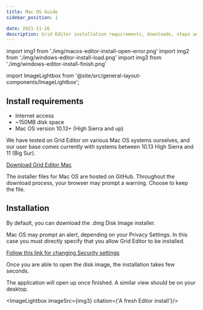 ```yaml
---
title: Mac OS Guide
sidebar_position: 1

date: 2021-11-26
description: Grid Editor installation requirements, downloads, steps and general know-how under Mac OS.
---
```


import img1 from './img/macos-editor-install-open-error.png'
import img2 from './img/windows-editor-install-load.png'
import img3 from './img/windows-editor-install-finish.png'

import ImageLightbox from '@site/src/general-layout-components/ImageLightbox';

## Install requirements
- Internet access
- ~150MB disk space
- Mac OS version 10.13+ (High Sierra and up)

We have tested on Grid Editor on various Mac OS systems ourselves, and our user base comes currently with systems between 10.13 High Sierra and 11 (Big Sur).

[Download Grid Editor Mac](https://intech.studio/products/grid-editor)

The installer files for Mac OS are hosted on GitHub. Throughout the download process, your browser may prompt a warning. Choose to keep the file.



## Installation
By default, you can download the .dmg Disk Image installer. 

Mac OS may prompt an alert, depending on your Privacy Settings. In this case you must directly specify that you allow Grid Editor to be installed. 

<ImageLightbox imageSrc={img1}/>

[Follow this link for changing Security settings](https://support.apple.com/guide/mac-help/open-a-mac-app-from-an-unidentified-developer-mh40616/10.14/mac/10.14)


Once you are able to open the disk image, the installation takes few seconds.

<ImageLightbox imageSrc={img2}/>


The application will open up once finished. A similar view should be on your desktop.

<ImageLightbox imageSrc={img3} citation={'A fresh Editor install'}/>

